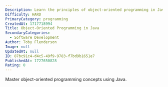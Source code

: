 ```yaml
---
Description: Learn the principles of object-oriented programming in Java.
Difficulty: HARD
PrimaryCategory: programming
CreatedAt: 1717718994
Title: Object-Oriented Programming in Java
SecondaryCategories:
  - Software Development
Author: Toby Flenderson
Image: null
UpdatedAt: null
ID: 87bc91c4-d4c5-49f9-9783-f7bd9b1651e7
PublishedAt: 1727650828
Rating: 0
---
```


Master object-oriented programming concepts using Java.
